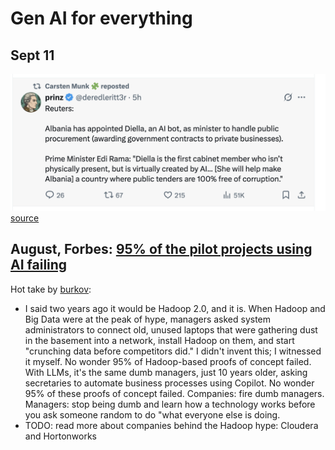# Gen AI for everything

## Sept 11

![](assets/albania-ai-bot-as-minister.png)
[source](https://x.com/deredleritt3r/status/1966183667392196629)


## August, Forbes: [95% of the pilot projects using AI failing](https://x.com/nikos_kafritsas/status/1958195213127540897) 

Hot take by [burkov](https://x.com/burkov/status/1958187627175166384): 
- I said two years ago it would be Hadoop 2.0, and it is. When Hadoop and Big Data were at the peak of hype, managers asked system administrators to connect old, unused laptops that were gathering dust in the basement into a network, install Hadoop on them, and start "crunching data before competitors did." I didn't invent this; I witnessed it myself. No wonder 95% of Hadoop-based proofs of concept failed. With LLMs, it's the same dumb managers, just 10 years older, asking secretaries to automate business processes using Copilot. No wonder 95% of these proofs of concept failed. Companies: fire dumb managers. Managers: stop being dumb and learn how a technology works before you ask someone random to do "what everyone else is doing.
- TODO: read more about companies behind the Hadoop hype: Cloudera and Hortonworks


